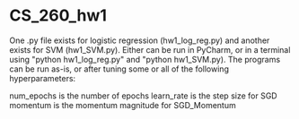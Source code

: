 # CS_260_hw1

One .py file exists for logistic regression (hw1_log_reg.py) and another exists for SVM (hw1_SVM.py). Either can be run in PyCharm, or in a terminal using "python hw1_log_reg.py" and "python hw1_SVM.py). The programs can be run as-is, or after tuning some or all of the following hyperparameters:

num_epochs is the number of epochs
learn_rate is the step size for SGD
momentum is the momentum magnitude for SGD_Momentum
